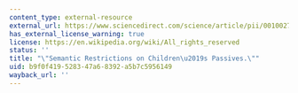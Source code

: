 ```yaml
---
content_type: external-resource
external_url: https://www.sciencedirect.com/science/article/pii/0010027785900174
has_external_license_warning: true
license: https://en.wikipedia.org/wiki/All_rights_reserved
status: ''
title: "\"Semantic Restrictions on Children\u2019s Passives.\""
uid: b9f0f419-5283-47a6-8392-a5b7c5956149
wayback_url: ''
---
```

